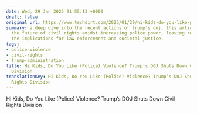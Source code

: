 ```yaml
---
date: Wed, 29 Jan 2025 21:55:13 +0000
draft: false
original_url: https://www.techdirt.com/2025/01/29/hi-kids-do-you-like-police-violence-trumps-doj-shuts-down-civil-rights-division/
summary: a deep dive into the recent actions of trump's doj, this article questions
  the future of civil rights amidst increasing police power, leaving readers pondering
  the implications for law enforcement and societal justice.
tags:
- police-violence
- civil-rights
- trump-administration
title: Hi Kids, Do You Like (Police) Violence? Trump’s DOJ Shuts Down Civil Rights
  Division
translationKey: Hi Kids, Do You Like (Police) Violence? Trump’s DOJ Shuts Down Civil
  Rights Division
---
```


Hi Kids, Do You Like (Police) Violence? Trump’s DOJ Shuts Down Civil Rights Division